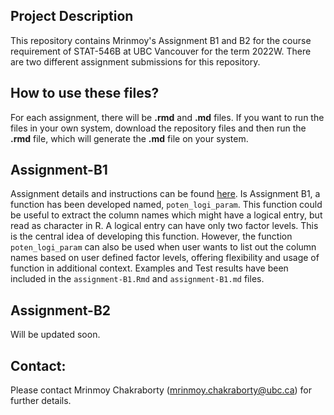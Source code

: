 ## Project Description
This repository contains Mrinmoy's Assignment B1 and B2 for the course requirement of STAT-546B at UBC Vancouver for the term 2022W. There are two different assignment submissions for this repository. 

## How to use these files?
For each assignment, there will be **.rmd** and **.md** files. If you want to run the files in your own system, download the repository files and then run the **.rmd** file, which will generate the **.md** file on your system. 

## Assignment-B1
Assignment details and instructions can be found [here](https://stat545.stat.ubc.ca/assignments/assignment-b1/).
Is Assignment B1, a function has been developed named, `poten_logi_param`. This function could be useful to extract the column names which might have a logical entry, but read as character in R. A logical entry can have only two factor levels. This is the central idea of developing this function. However, the function `poten_logi_param` can also be used when user wants to list out the column names based on user defined factor levels, offering flexibility and usage of function in additional context. Examples and Test results have been included in the `assignment-B1.Rmd` and `assignment-B1.md` files.

## Assignment-B2
Will be updated soon.

## Contact:
Please contact Mrinmoy Chakraborty (mrinmoy.chakraborty@ubc.ca) for further details. 
